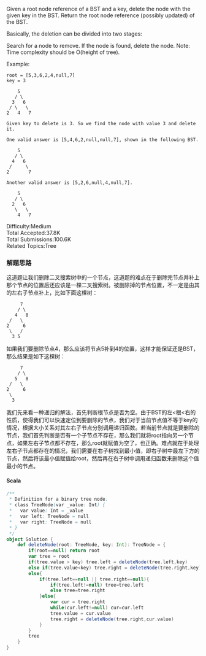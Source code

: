 Given a root node reference of a BST and a key, delete the node with the given key in the BST. Return the root node reference (possibly updated) of the BST.

Basically, the deletion can be divided into two stages:

Search for a node to remove.
If the node is found, delete the node.
Note: Time complexity should be O(height of tree).

Example:
```
root = [5,3,6,2,4,null,7]
key = 3

    5
   / \
  3   6
 / \   \
2   4   7

Given key to delete is 3. So we find the node with value 3 and delete it.

One valid answer is [5,4,6,2,null,null,7], shown in the following BST.

    5
   / \
  4   6
 /     \
2       7

Another valid answer is [5,2,6,null,4,null,7].

    5
   / \
  2   6
   \   \
    4   7
```

Difficulty:Medium  
Total Accepted:37.8K   
Total Submissions:100.6K  
Related Topics:Tree
    
### 解题思路
这道题让我们删除二叉搜索树中的一个节点，这道题的难点在于删除完节点并补上那个节点的位置后还应该是一棵二叉搜索树。被删除掉的节点位置，不一定是由其的左右子节点补上，比如下面这棵树：

         7
        / \
       4   8
     /   \   
    2     6
     \   /
      3 5

如果我们要删除节点4，那么应该将节点5补到4的位置，这样才能保证还是BST，那么结果是如下这棵树：

         7
        / \
       5   8
     /   \   
    2     6
     \   
      3

我们先来看一种递归的解法，首先判断根节点是否为空。由于BST的左<根<右的性质，使得我们可以快速定位到要删除的节点，我们对于当前节点值不等于key的情况，根据大小关系对其左右子节点分别调用递归函数。若当前节点就是要删除的节点，我们首先判断是否有一个子节点不存在，那么我们就将root指向另一个节点，如果左右子节点都不存在，那么root就赋值为空了，也正确。难点就在于处理左右子节点都存在的情况，我们需要在右子树找到最小值，即右子树中最左下方的节点，然后将该最小值赋值给root，然后再在右子树中调用递归函数来删除这个值最小的节点。
#### Scala
```scala
/**
 * Definition for a binary tree node.
 * class TreeNode(var _value: Int) {
 *   var value: Int = _value
 *   var left: TreeNode = null
 *   var right: TreeNode = null
 * }
 */
object Solution {
    def deleteNode(root: TreeNode, key: Int): TreeNode = {
        if(root==null) return root
        var tree = root
        if(tree.value > key) tree.left = deleteNode(tree.left,key)
        else if(tree.value<key) tree.right = deleteNode(tree.right,key)
        else{
            if(tree.left==null || tree.right==null){
                if(tree.left!=null) tree=tree.left
                else tree=tree.right
            }else{
                var cur = tree.right
                while(cur.left!=null) cur=cur.left
                tree.value = cur.value
                tree.right = deleteNode(tree.right,cur.value)
            }
        }
        tree
    }
}
```